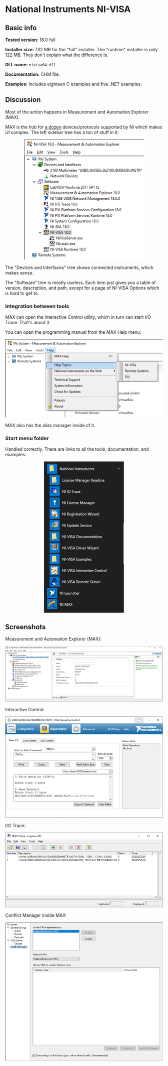 # National Instruments NI-VISA

## Basic info

**Tested version:** 18.0 full

**Installer size:** 732 MB for the "full" installer. The "runtime" installer is only 122 MB. They don't explain what the difference is.

**DLL name:** `nivisa64.dll`

**Documentation:** CHM file.

**Examples:** includes eighteen C examples and five .NET examples.

## Discussion

Most of the action happens in Measurement and Automation Explorer (MAX).

MAX is the hub for [a dozen](https://knowledge.ni.com/KnowledgeArticleDetails?id=kA00Z000000P9KBSA0&l=en-US) devices/protocols supported by NI which makes UI complex. The left sidebar tree has a ton of stuff in it:

<p align="center" style="text-align: center">
<img src="NI-MAX-sidebar-tree.png?raw=true" alt="NI MAX sidebar tree">
</p>

The "Devices and Interfaces" tree shows connected instruments, which makes sense.

The "Software" tree is mostly useless. Each item just gives you a table of version, description, and path, except for a page of NI-VISA Options which is hard to get to.

### Integration between tools

MAX can open the Interactive Control utility, which in turn can start I/O Trace. That's about it.

You can open the programming manual from the MAX Help menu:

<p align="center" style="text-align: center">
<img src="NI-MAX-help-menu-crop.png?raw=true" alt="NI MAX help menu">
</p>



MAX also has the alias manager inside of it.

### Start menu folder

Handled correctly. There are links to all the tools, documentation, and examples.

<p align="center" style="text-align: center">
<img src="NI-start-menu-folder.png?raw=true" alt="NI-VISA start menu folder">
</p>

## Screenshots

Measurement and Automation Explorer (MAX):
<p align="center" style="text-align: center">
<img src="NI-measurement-and-automation-explorer.PNG?raw=true" alt="NI-VISA Measurement & Automation Explorer screenshot">
</p>


Interactive Control:
<p align="center" style="text-align: center">
<img src="NI-interactive-control.PNG?raw=true" alt="NI-VISA Interactive Control screenshot">
</p>

I/O Trace:
<p align="center" style="text-align: center">
<img src="NI-IO-trace.PNG?raw=true" alt="NI-VISA IO Trace screenshot">
</p>


Conflict Manager inside MAX:
<p align="center" style="text-align: center">
<img src="NI-conflict-manager-crop.PNG?raw=true" alt="NI-VISA Conflict Manager screenshot">
</p>